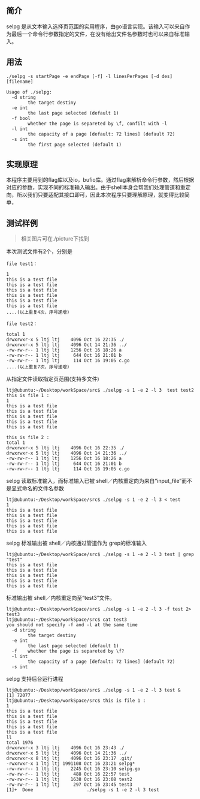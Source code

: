 ## 简介

 selpg 是从文本输入选择页范围的实用程序，由go语言实现。该输入可以来自作为最后一个命令行参数指定的文件，在没有给出文件名参数时也可以来自标准输入。

## 用法

```shell
./selpg -s startPage -e endPage [-f] -l linesPerPages [-d des] [filename]
```
```shell
Usage of ./selpg:
  -d string
    	the target destiny
  -e int
    	the last page selected (default 1)
  -f bool
  		whether the page is separeted by \f, confilt with -l
  -l int
    	the capacity of a page [default: 72 lines] (default 72)
  -s int
    	the first page selected (default 1)
```

## 实现原理

本程序主要用到的flag库以及io，bufio库。通过flag来解析命令行参数，然后根据对应的参数，实现不同的标准输入输出。由于shell本身会帮我们处理管道和重定向，所以我们只要适配其接口即可，因此本次程序只要理解原理，就变得比较简单，



## 测试样例

> 相关图片可在./picture下找到

本次测试文件有2个，分别是 

```shell
file test1：

1
this is a test file
this is a test file
this is a test file
this is a test file
this is a test file
this is a test file
....(以上重复4次，序号递增)

file test2：

total 1
drwxrwxr-x 5 ltj ltj    4096 Oct 16 22:35 ./
drwxrwxr-x 5 ltj ltj    4096 Oct 14 21:36 ../
-rw-rw-r-- 1 ltj ltj    1256 Oct 16 18:26 a
-rw-rw-r-- 1 ltj ltj     644 Oct 16 21:01 b
-rw-rw-r-- 1 ltj ltj     114 Oct 16 19:05 c.go
....(以上重复7次，序号递增)

```

从指定文件读取指定页范围(支持多文件)

```shell
ltj@ubuntu:~/Desktop/workSpace/src$ ./selpg -s 1 -e 2 -l 3  test test2
this is file 1 :
1
this is a test file
this is a test file
this is a test file
this is a test file
this is a test file

this is file 2 :
total 1
drwxrwxr-x 5 ltj ltj    4096 Oct 16 22:35 ./
drwxrwxr-x 5 ltj ltj    4096 Oct 14 21:36 ../
-rw-rw-r-- 1 ltj ltj    1256 Oct 16 18:26 a
-rw-rw-r-- 1 ltj ltj     644 Oct 16 21:01 b
-rw-rw-r-- 1 ltj ltj     114 Oct 16 19:05 c.go

```

selpg 读取标准输入，而标准输入已被 shell／内核重定向为来自“input_file”而不是显式命名的文件名参数

``` shell
ltj@ubuntu:~/Desktop/workSpace/src$ ./selpg -s 1 -e 2 -l 3 < test
1
this is a test file
this is a test file
this is a test file
this is a test file
this is a test file

```

selpg 标准输出被 shell／内核通过管道作为 grep的标准输入

```shell
ltj@ubuntu:~/Desktop/workSpace/src$ ./selpg -s 1 -e 2 -l 3 test | grep "test"
this is a test file
this is a test file
this is a test file
this is a test file
this is a test file

```

标准输出被 shell／内核重定向至“test3”文件。

```shell
ltj@ubuntu:~/Desktop/workSpace/src$ ./selpg -s 1 -e 2 -l 3 -f test 2> test3
ltj@ubuntu:~/Desktop/workSpace/src$ cat test3
you should not specify -f and -l at the same time
  -d string
    	the target destiny
  -e int
    	the last page selected (default 1)
  -f	whether the page is separeted by \f?
  -l int
    	the capacity of a page [default: 72 lines] (default 72)
  -s int

```

selpg 支持后台运行进程

```shell
ltj@ubuntu:~/Desktop/workSpace/src$ ./selpg -s 1 -e 2 -l 3 test &
[1] 72077
ltj@ubuntu:~/Desktop/workSpace/src$ this is file 1 :
1
this is a test file
this is a test file
this is a test file
this is a test file
this is a test file
ll
total 1976
drwxrwxr-x 3 ltj ltj    4096 Oct 16 23:43 ./
drwxrwxr-x 5 ltj ltj    4096 Oct 14 21:36 ../
drwxrwxr-x 8 ltj ltj    4096 Oct 16 23:17 .git/
-rwxrwxr-x 1 ltj ltj 1991108 Oct 16 23:21 selpg*
-rw-rw-r-- 1 ltj ltj    2245 Oct 16 23:10 selpg.go
-rw-rw-r-- 1 ltj ltj     488 Oct 16 22:57 test
-rw-rw-r-- 1 ltj ltj    1638 Oct 16 23:08 test2
-rw-rw-r-- 1 ltj ltj     297 Oct 16 23:45 test3
[1]+  Done                    ./selpg -s 1 -e 2 -l 3 test

```

